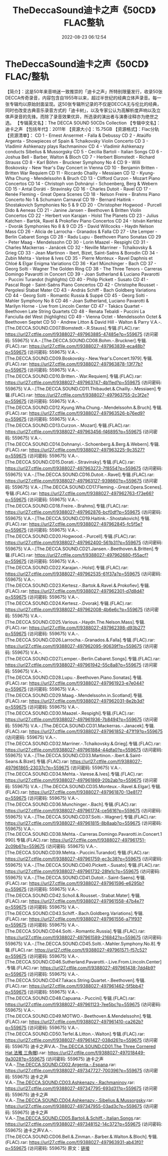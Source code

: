 ﻿---
title: TheDeccaSound迪卡之声《50CD》FLAC整轨
date: 2022-08-23 06:12:54
categories: 古典音乐、新世纪、纯音雅乐
tags: 纯音雅乐
---
# TheDeccaSound迪卡之声《50CD》FLAC/整轨

【简介】：这是50年来音响迷一致推崇的「迪卡之声」所特别限量发行，收录50张DECCA传奇录音，内容包含自1955年以来，超过半世纪的经典立体声录音。每一张专辑均以原始封面呈现。这50张专辑所记录的不仅是DECCA无与伦比的经典，同时也改变古典音乐录音方式的「迪卡树」，以及专家公认为高解析度声响以及立体声录音的先锋。而除了录音效果优异，所选录的演出者与演奏诠释亦为绝世之选。
【专辑英文名】：The DECCA SOUND 50CDs
Collection
【专辑中文名】：迪卡之声
【包括年代】：2011年
【资源大小】：15.75GB
【资源格式】：Flac分轨
【资源清单】：
CD 1 - Ernest Ansermet - Falla & Debussy
CD 2 - Ataúlfo Argenta - Showpieces of Spain & Tchaikovsky
Violin Concerto
CD 3 - Vladimir Ashkenazy plays Rachmaninov
CD 4 - Vladimir Ashkenazy conducts Sibelius & Mussorgsky
CD 5 - Cecilia Bartoli - Italian Songs
CD 6 - Joshua Bell - Barber, Walton & Bloch
CD 7 - Herbert Blomstedt - Richard Strauss
CD 8 - Karl Böhm - Bruckner Symphony No 4
CD 9 - Willi Boskovsky - New Year's Day Concert in Vienna
CD 10 - Benjamin Britten - Britten War Requiem
CD 11 - Riccardo Chailly - Messiaen
CD 12 - Kyung-Wha Chung - Mendelssohn & Bruch
CD 13 - Clifford Curzon - Mozart Piano Concertos
CD 14 - Christoph von Dohnányi - Schoenberg, Berg &
Webern
CD 15 - Antal Doráti - Stravinsky
CD 16 - Charles Dutoit - Ravel
CD 17 - Renée Fleming - Great Opera Scenes
CD 18 - Nelson Freire - Brahms Piano Concerto No 1 & Schumann
Carnaval
CD 19 - Bernard Haitink - Shostakovich Symphonies No 5 &
9
CD 20 - Christopher Hogwood - Purcell Dido & Aeneas
CD 21 - Janine Jansen - Beethoven & Britten Violin
Concertos
CD 22 - Herbert von Karajan - Holst The Planets
CD 23 - Julius Katchen - Bartók, Ravel & Prokofiev Piano
Concertos
CD 24 - István Kertész - Dvorák Symphonies No 8 & 9
CD 25 - David Willcocks - Haydn Nelson Mass
CD 26 - Alicia de Larrocha - Granados & Falla
CD 27 - Ute Lemper - Berlin Cabaret Songs
CD 28 - Radu Lupu - Beethoven Piano Sonatas
CD 29 - Peter Maag - Mendelssohn
CD 30 - Lorin Maazel - Respighi
CD 31 - Charles Mackerras - Janácek
CD 32 - Neville Marriner - Tchaikovsky & Grieg
CD 33 - Jean Martinon - Ibert, Bizet, Saint-Saëns &
Borodin
CD 34 - Zubin Mehta - Varèse & Ives
CD 35 - Pierre Monteux - Ravel Daphnis et Chloé & Elgar Enigma
Variations
CD 36 - Karl Münchinger - Bach
CD 37 - Georg Solti - Wagner The Golden Ring
CD 38 - The Three Tenors - Carreras Domingo Pavarotti in
Concert
CD 39 - Joan Sutherland & Luciano Pavarotti - Puccini Turandot
(highlights)
CD 40 - Philip Pickett - Susato
CD 41 - Pascal Rogé - Saint-Saëns Piano Concertos
CD 42 - Christophe Rousset - Pergolesi Stabat Mater
CD 43 - András Schiff - Bach Goldberg Variations
CD 44 - Georg Solti - Romantic Russia & Suppé
CD 45 - Georg Solti - Mahler Symphony No 8
CD 46 - Joan Sutherland, Luciano Pavarotti & Marilyn Horne -
Live from Lincoln Center
CD 47 - Takács Quartet - Beethoven Late String Quartets
CD 48 - Renata Tebaldi - Puccini La Fanciulla del West
(highlights)
CD 49 - Vienna Octet - Mendelssohn Octet & Beethoven
Septet
CD 50 - Andrew Litton & David Hill - Walton & Parry
V.A.-.[The.DECCA.SOUND.CD07.Blomstedt.-.R.Stauss].专辑.(FLAC).rar:
https://url27.ctfile.com/f/9388027-497963885-47485e?p=559675
(访问密码: 559675)
V.A.-.[The.DECCA.SOUND.CD08.Bohm.-.Bruckner].专辑.(FLAC).rar:
https://url27.ctfile.com/f/9388027-497963839-eca48b?p=559675
(访问密码: 559675)
V.A.-.[The.DECCA.SOUND.CD09.Boskovsky.-.New.Year's.Concert.1979].专辑.(FLAC).rar:
https://url27.ctfile.com/f/9388027-497963878-13f77b?p=559675
(访问密码: 559675)
V.A.-.[The.DECCA.SOUND.CD10.Britten.-.War.Requiem].专辑.(FLAC).rar:
https://url27.ctfile.com/f/9388027-497963747-4b11ed?p=559675
(访问密码: 559675)
V.A.-.[The.DECCA.SOUND.CD11.Thibaudet.&.Chailly.-.Messiaen].专辑.(FLAC).rar:
https://url27.ctfile.com/f/9388027-497963755-2c3f2e?p=559675
(访问密码: 559675)
V.A.-.[The.DECCA.SOUND.CD12.Kyung.Wha.Chung.-.Mendelssohn.&.Bruch].专辑.(FLAC).rar:
https://url27.ctfile.com/f/9388027-497963526-b76ed9?p=559675
(访问密码: 559675)
V.A.-.[The.DECCA.SOUND.CD13.Curzon.-.Mozart].专辑.(FLAC).rar:
https://url27.ctfile.com/f/9388027-497963456-f46895?p=559675
(访问密码: 559675)
V.A.-.[The.DECCA.SOUND.CD14.Dohnanyi.-.Schoenberg.&.Berg.&.Webern].专辑.(FLAC).rar:
https://url27.ctfile.com/f/9388027-497963225-9c3527?p=559675
(访问密码: 559675)
V.A.-.[The.DECCA.SOUND.CD15.Dorati.-.Stravinsky].专辑.(FLAC).rar:
https://url27.ctfile.com/f/9388027-497963273-7f8554?p=559675
(访问密码: 559675)
V.A.-.[The.DECCA.SOUND.CD16.Dutoit.-.Ravel].专辑.(FLAC).rar:
https://url27.ctfile.com/f/9388027-497963127-939860?p=559675
(访问密码: 559675)
V.A.-.[The.DECCA.SOUND.CD17.Fleming.-.Great.Opera.Scenes].专辑.(FLAC).rar:
https://url27.ctfile.com/f/9388027-497962763-f73e66?p=559675
(访问密码: 559675)
V.A.-.[The.DECCA.SOUND.CD18.Freire.-.Brahms].专辑.(FLAC).rar:
https://url27.ctfile.com/f/9388027-497962876-bcf0df?p=559675
(访问密码: 559675)
V.A.-.[The.DECCA.SOUND.CD19.Haitink.-.Shostakovich].专辑.(FLAC).rar:
https://url27.ctfile.com/f/9388027-497962845-fc5f5e?p=559675
(访问密码: 559675)
V.A.-.[The.DECCA.SOUND.CD20.Hogwood.-.Purcell].专辑.(FLAC).rar:
https://url27.ctfile.com/f/9388027-497962400-561b31?p=559675
(访问密码: 559675)
V.A.-.[The.DECCA.SOUND.CD21.Jansen.-.Beethoven.&.Britten].专辑.(FLAC).rar:
https://url27.ctfile.com/f/9388027-497962680-f55acf?p=559675
(访问密码: 559675)
V.A.-.[The.DECCA.SOUND.CD22.Karajan.-.Holst].专辑.(FLAC).rar:
https://url27.ctfile.com/f/9388027-497962535-61f37a?p=559675
(访问密码: 559675)
V.A.-.[The.DECCA.SOUND.CD23.Kertesz.-.Bartok.&.Ravel.&.Prokofiev].专辑.(FLAC).rar:
https://url27.ctfile.com/f/9388027-497962301-d7d8d4?p=559675
(访问密码: 559675)
V.A.-.[The.DECCA.SOUND.CD24.Kertesz.-.Dvorak].专辑.(FLAC).rar:
https://url27.ctfile.com/f/9388027-497962008-4b6e6c?p=559675
(访问密码: 559675)
V.A.-.[The.DECCA.SOUND.CD25.Various.-.Haydn.The.Nelson.Mass].专辑.(FLAC).rar:
https://url27.ctfile.com/f/9388027-497962398-d93b27?p=559675
(访问密码: 559675)
V.A.-.[The.DECCA.SOUND.CD26.Larrocha.-.Granados.&.Falla].专辑.(FLAC).rar:
https://url27.ctfile.com/f/9388027-497962095-90639f?p=559675
(访问密码: 559675)
V.A.-.[The.DECCA.SOUND.CD27.Lemper.-.Berlin.Cabaret.Songs].专辑.(FLAC).rar:
https://url27.ctfile.com/f/9388027-497961942-55c8a8?p=559675
(访问密码: 559675)
V.A.-.[The.DECCA.SOUND.CD28.Lupu.-.Beethoven.Piano.Sonatas].专辑.(FLAC).rar:
https://url27.ctfile.com/f/9388027-497961923-e7e044?p=559675
(访问密码: 559675)
V.A.-.[The.DECCA.SOUND.CD29.Maag.-.Mendelssohn.in.Scotland].专辑.(FLAC).rar:
https://url27.ctfile.com/f/9388027-497962031-8e2b3d?p=559675
(访问密码: 559675)
V.A.-.[The.DECCA.SOUND.CD30.Maazel.-.Respighi].专辑.(FLAC).rar:
https://url27.ctfile.com/f/9388027-497961936-7b8494?p=559675
(访问密码: 559675)
V.A.-.[The.DECCA.SOUND.CD31.Mackerras.-.Janacek].专辑.(FLAC).rar:
https://url27.ctfile.com/f/9388027-497961852-471f19?p=559675
(访问密码: 559675)
V.A.-.[The.DECCA.SOUND.CD32.Marriner.-.Tchaikovsky.&.Grieg].专辑.(FLAC).rar:
https://url27.ctfile.com/f/9388027-497961884-44dfa0?p=559675
(访问密码: 559675)
V.A.-.[The.DECCA.SOUND.CD33.Martinon.-.Ibert.&.Saint-Seans.&.Bizet].专辑.(FLAC).rar:
https://url27.ctfile.com/f/9388027-497961865-23037c?p=559675
(访问密码: 559675)
V.A.-.[The.DECCA.SOUND.CD34.Mehta.-.Varese.&.Ives].专辑.(FLAC).rar:
https://url27.ctfile.com/f/9388027-497961869-20b2ab?p=559675
(访问密码: 559675)
V.A.-.[The.DECCA.SOUND.CD35.Monteux.-.Ravel.&.Elgar].专辑.(FLAC).rar:
https://url27.ctfile.com/f/9388027-497961870-13e817?p=559675
(访问密码: 559675)
V.A.-.[The.DECCA.SOUND.CD36.Munchinger.-.Bach].专辑.(FLAC).rar:
https://url27.ctfile.com/f/9388027-497961774-ce5616?p=559675
(访问密码: 559675)
V.A.-.[The.DECCA.SOUND.CD37.Solti.-.Wagner].专辑.(FLAC).rar:
https://url27.ctfile.com/f/9388027-497961815-8b8aab?p=559675
(访问密码: 559675)
V.A.-.[The.DECCA.SOUND.CD38.Mehta.-.Carreras.Domingo.Pavarotti.in.Concert.1990].专辑.(FLAC).rar:
https://url27.ctfile.com/f/9388027-497961751-2c09b6?p=559675
(访问密码: 559675)
V.A.-.[The.DECCA.SOUND.CD39.Mehta.-.Puccini.Turandot].专辑.(FLAC).rar:
https://url27.ctfile.com/f/9388027-497961759-ec3c38?p=559675
(访问密码: 559675)
V.A.-.[The.DECCA.SOUND.CD40.Pickett.-.Susato].专辑.(FLAC).rar:
https://url27.ctfile.com/f/9388027-497961732-28fe1c?p=559675
(访问密码: 559675)
V.A.-.[The.DECCA.SOUND.CD41.Dutoit.-.Saint-Saens].专辑.(FLAC).rar:
https://url27.ctfile.com/f/9388027-497961596-e6295b?p=559675
(访问密码: 559675)
V.A.-.[The.DECCA.SOUND.CD42.Scholl.&.Rousset.-.Stabat.Mater].专辑.(FLAC).rar:
https://url27.ctfile.com/f/9388027-497961558-47b4e7?p=559675
(访问密码: 559675)
V.A.-.[The.DECCA.SOUND.CD43.Schiff.-.Bach.Goldberg.Variations].专辑.(FLAC).rar:
https://url27.ctfile.com/f/9388027-497961556-a71f93?p=559675
(访问密码: 559675)
V.A.-.[The.DECCA.SOUND.CD44.Solti.-.Romantic.Russia].专辑.(FLAC).rar:
https://url27.ctfile.com/f/9388027-497961589-216842?p=559675
(访问密码: 559675)
V.A.-.[The.DECCA.SOUND.CD45.Solti.-.Mahler.Symphony.No.8].专辑.(FLAC).rar:
https://url27.ctfile.com/f/9388027-497961571-f57c52?p=559675
(访问密码: 559675)
V.A.-.[The.DECCA.SOUND.CD46.Sutherland.Pavarotti.-.Live.From.Lincoln.Center].专辑.(FLAC).rar:
https://url27.ctfile.com/f/9388027-497961438-7dd4b9?p=559675
(访问密码: 559675)
V.A.-.[The.DECCA.SOUND.CD47.Takacs.String.Quartet.-.Beethoven].专辑.(FLAC).rar:
https://url27.ctfile.com/f/9388027-497961462-5f5bb4?p=559675
(访问密码: 559675)
V.A.-.[The.DECCA.SOUND.CD48.Capuana.-.Puccini].专辑.(FLAC).rar:
https://url27.ctfile.com/f/9388027-497961123-7ee5bc?p=559675
(访问密码: 559675)
V.A.-.[The.DECCA.SOUND.CD49.MOTWO.-.Beethoven.&.Mendelssohn].专辑.(FLAC).rar:
https://url27.ctfile.com/f/9388027-497961410-ca262b?p=559675
(访问密码: 559675)
V.A.-.[The.DECCA.SOUND.CD50.Terfel.&.Litton.-.Walton].专辑.(FLAC).rar:
https://url27.ctfile.com/f/9388027-497961427-038d26?p=559675
(访问密码: 559675)
迪卡之声V.A.-.[The.DECCA.SOUND.CD01.The Three Cornered Hat 法雅
三角帽](FLAC)).rar: https://url27.ctfile.com/f/9388027-497018449-9a3028?p=559675
(访问密码: 559675)
迪卡之声V.A.-.[The.DECCA.SOUND.CD02.Argenta.-.Espana](FLAC).rar:
https://url27.ctfile.com/f/9388027-497347727-700396?p=559675
(访问密码: 559675)
迪卡之声V.A.-.[The.DECCA.SOUND.CD03.Ashkenazy.-.Rachmaninov](FLAC).rar:
https://url27.ctfile.com/f/9388027-497347795-693d31?p=559675
(访问密码: 559675)
迪卡之声V.A.-.[The.DECCA.SOUND.CD04.Ashkenazy.-.Sibelius.&.Mussorgsky](FLAC).rar:
https://url27.ctfile.com/f/9388027-497347955-03ad3c?p=559675
(访问密码: 559675)
迪卡之声V.A.-.[The.DECCA.SOUND.CD05.Bartoli.&.Schiff.-.Italian.Songs](FLAC).rar:
https://url27.ctfile.com/f/9388027-497348152-14c372?p=559675
(访问密码: 559675)
迪卡之声V.A.-.[The.DECCA.SOUND.CD06.Bell.&.Zinman.-.Barber.&.Walton.&.Bloch].专辑.(FLAC).rar:
https://url27.ctfile.com/f/9388027-497963931-ab43f0?p=559675
(访问密码: 559675)
原文：[链接](https://blog.sina.com.cn/s/blog_1647c7e7601030z0i.html)